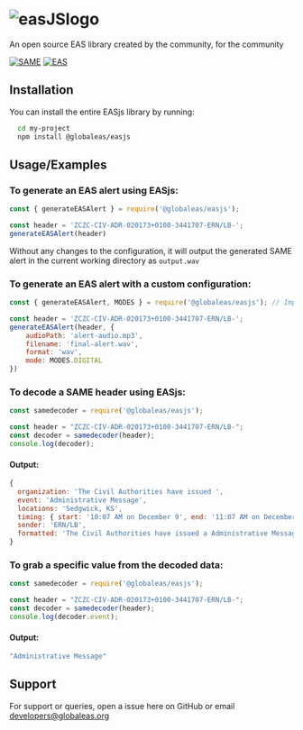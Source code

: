 # ![easJSlogo](https://assets.gwes-cdn.net/easjs%20mock%20Medium.png)
An open source EAS library created by the community, for the community

[![SAME](https://img.shields.io/badge/SAME-Specific%20Area%20Message%20Encoding-red)](https://en.wikipedia.org/wiki/Specific_Area_Message_Encoding) [![EAS](https://img.shields.io/badge/EAS-Emergency%20Alert%20System-green)](https://en.wikipedia.org/wiki/Emergency_Alert_System)

## Installation
You can install the entire EASjs library by running:

```bash
  cd my-project
  npm install @globaleas/easjs
```

## Usage/Examples

### To generate an EAS alert using EASjs:
```javascript
const { generateEASAlert } = require('@globaleas/easjs');

const header = 'ZCZC-CIV-ADR-020173+0100-3441707-ERN/LB-';
generateEASAlert(header)
```
Without any changes to the configuration, it will output the generated SAME alert in the current working directory as `output.wav`

### To generate an EAS alert with a custom configuration:
```javascript
const { generateEASAlert, MODES } = require('@globaleas/easjs'); // Import the MODES object for configuration

const header = 'ZCZC-CIV-ADR-020173+0100-3441707-ERN/LB-';
generateEASAlert(header, {
    audioPath: 'alert-audio.mp3',
    filename: 'final-alert.wav',
    format: 'wav',
    mode: MODES.DIGITAL
})
```

### To decode a SAME header using EASjs:
```javascript
const samedecoder = require('@globaleas/easjs');

const header = "ZCZC-CIV-ADR-020173+0100-3441707-ERN/LB-";
const decoder = samedecoder(header);
console.log(decoder);
```

#### Output:
```javascript
{
  organization: 'The Civil Authorities have issued ',
  event: 'Administrative Message',
  locations: 'Sedgwick, KS',
  timing: { start: '10:07 AM on December 9', end: '11:07 AM on December 9' },
  sender: 'ERN/LB',
  formatted: 'The Civil Authorities have issued a Administrative Message for Sedgwick, KS; beginning at 10:07 AM on December 9 and ending at 11:07 AM on December 9. Message from ERN/LB'
}
```

### To grab a specific value from the decoded data:
```javascript
const samedecoder = require('@globaleas/easjs');

const header = "ZCZC-CIV-ADR-020173+0100-3441707-ERN/LB-";
const decoder = samedecoder(header);
console.log(decoder.event);
```
#### Output:
```javascript
"Administrative Message"
```
## Support

For support or queries, open a issue here on GitHub or email developers@globaleas.org
